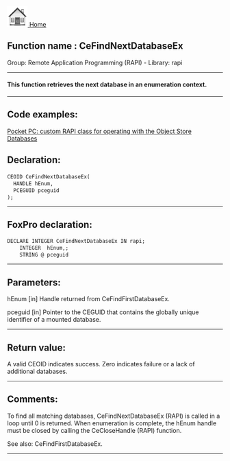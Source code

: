[<img src="../../images/home.png"> Home ](https://github.com/VFPX/Win32API)  

## Function name : CeFindNextDatabaseEx
Group: Remote Application Programming (RAPI) - Library: rapi    
***  


#### This function retrieves the next database in an enumeration context.
***  


## Code examples:
[Pocket PC: custom RAPI class for operating with the Object Store Databases](../../samples/sample_445.md)  

## Declaration:
```foxpro  
CEOID CeFindNextDatabaseEx(
  HANDLE hEnum,
  PCEGUID pceguid
);  
```  
***  


## FoxPro declaration:
```foxpro  
DECLARE INTEGER CeFindNextDatabaseEx IN rapi;
	INTEGER  hEnum,;
	STRING @ pceguid  
```  
***  


## Parameters:
hEnum 
[in] Handle returned from CeFindFirstDatabaseEx. 

pceguid 
[in] Pointer to the CEGUID that contains the globally unique identifier of a mounted database.   
***  


## Return value:
A valid CEOID indicates success. Zero indicates failure or a lack of additional databases.  
***  


## Comments:
To find all matching databases, CeFindNextDatabaseEx (RAPI) is called in a loop until 0 is returned. When enumeration is complete, the hEnum handle must be closed by calling the CeCloseHandle (RAPI) function.  
  
See also: CeFindFirstDatabaseEx.  
  
***  

